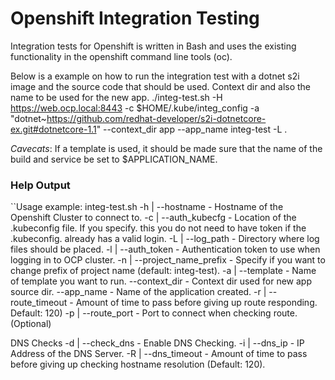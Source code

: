 Openshift Integration Testing
=============================

Integration tests for Openshift is written in Bash and uses the existing functionality in the openshift command line tools (oc).

Below is a example on how to run the integration test with a dotnet s2i image and the source code that should be used. Context dir and also the name to be used for the new app.
./integ-test.sh -H https://web.ocp.local:8443 -c $HOME/.kube/integ_config -a "dotnet~https://github.com/redhat-developer/s2i-dotnetcore-ex.git#dotnetcore-1.1" --context_dir app --app_name integ-test -L .

*Cavecats*:
If a template is used, it should be made sure that the name of the build and service be set to $APPLICATION_NAME.


### Help Output
``Usage example: integ-test.sh
  -h | --hostname             - Hostname of the Openshift Cluster to connect to.
  -c | --auth_kubecfg         - Location of the .kubeconfig file. If you specify.
                                this you do not need to have token if the .kubeconfig.
                                already has a valid login.
  -L | --log_path             - Directory where log files should be placed.
  -l | --auth_token           - Authentication token to use when logging in to OCP cluster.
  -n | --project_name_prefix  - Specify if you want to change prefix of project name (default: integ-test).
  -a | --template             - Name of template you want to run.
  --context_dir               - Context dir used for new app source dir.
  --app_name                  - Name of the application created.
  -r | --route_timeout        - Amount of time to pass before giving up route responding. Default: 120)
  -p | --route_port           - Port to connect when checking route. (Optional)

DNS Checks
  -d | --check_dns            - Enable DNS Checking.
  -i | --dns_ip               - IP Address of the DNS Server.
  -R | --dns_timeout          - Amount of time to pass before giving up checking hostname resolution (Default: 120).
```
